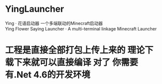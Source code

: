 # YingLauncher
Ying · 花语启动器 一个多端联动的Minecraft启动器</br>
Ying Flower Saying Launcher · A multi-terminal linkage Minecraft Launcher


<h1>工程是直接全部打包上传上来的 理论下载下来就可以直接编译 <smell>对了 你需要有.Net 4.6的开发环境</smel></h1>
